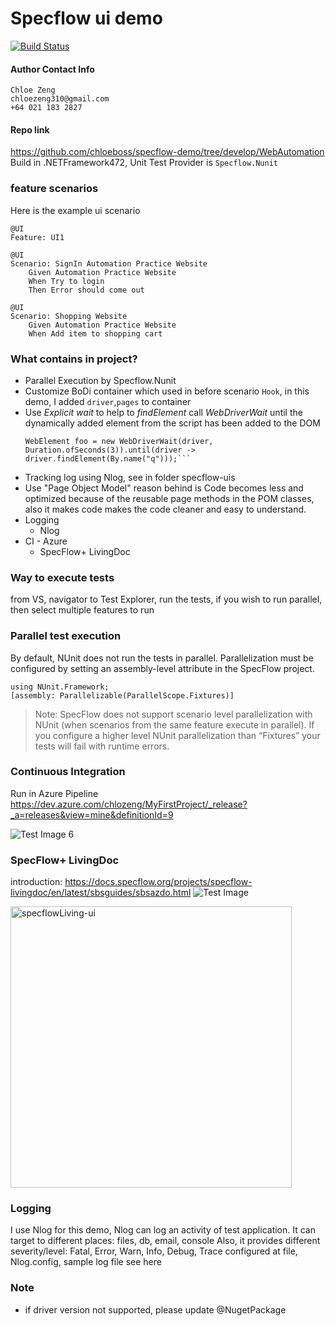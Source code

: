 # Specflow ui demo

[![Build Status](https://dev.azure.com/chlozeng/MyFirstProject/_apis/build/status/chloeboss.specflow-demo?branchName=master)](https://dev.azure.com/chlozeng/MyFirstProject/_build/latest?definitionId=10&branchName=master)

#### Author Contact Info
```
Chloe Zeng
chloezeng310@gmail.com
+64 021 183 2827
```

#### Repo link
https://github.com/chloeboss/specflow-demo/tree/develop/WebAutomation \
Build in .NETFramework472, Unit Test Provider is `Specflow.Nunit`

### feature scenarios
Here is the example ui scenario
```Gherkin 
@UI
Feature: UI1

@UI	
Scenario: SignIn Automation Practice Website
	Given Automation Practice Website
	When Try to login
	Then Error should come out

@UI
Scenario: Shopping Website
	Given Automation Practice Website
	When Add item to shopping cart
```


### What contains in project?
* Parallel Execution by Specflow.Nunit
* Customize BoDi container which used in before scenario `Hook`, in this demo, I added `driver`,`pages` to container
* Use _Explicit wait_ to help to _findElement_ call _WebDriverWait_ until the dynamically added element from the script has been added to the DOM
  ```
  WebElement foo = new WebDriverWait(driver, Duration.ofSeconds(3)).until(driver -> driver.findElement(By.name("q")));```
* Tracking log using Nlog, see in folder specflow-uis
* Use "Page Object Model" reason behind is Code becomes less and optimized because of the reusable page methods in the POM classes, also it makes code makes the code cleaner and easy to understand.
* Logging
  * Nlog
* CI - Azure
  * SpecFlow+ LivingDoc
  
### Way to execute tests
from VS, navigator to Test Explorer, run the tests, if you wish to run parallel, then select multiple features to run

### Parallel test execution
By default, NUnit does not run the tests in parallel. Parallelization must be configured by setting an assembly-level attribute in the SpecFlow project.
```
using NUnit.Framework;
[assembly: Parallelizable(ParallelScope.Fixtures)]
```
>Note: SpecFlow does not support scenario level parallelization with NUnit (when scenarios from the same feature execute in parallel). If you configure a higher level NUnit parallelization than “Fixtures” your tests will fail with runtime errors.

### Continuous Integration
Run in Azure Pipeline
https://dev.azure.com/chlozeng/MyFirstProject/_release?_a=releases&view=mine&definitionId=9

![Test Image 6](images/specflow_demo_azure.png)


### SpecFlow+ LivingDoc
introduction: https://docs.specflow.org/projects/specflow-livingdoc/en/latest/sbsguides/sbsazdo.html
![Test Image](images/specflowLiving-ui.png)

<img src="images/specflowLiving-ui.png" alt="specflowLiving-ui" width="450"/>

### Logging
I use Nlog for this demo, Nlog can log an activity of test application. It can target to different places: files, db, email, console
Also, it provides different severity/level: Fatal, Error, Warn, Info, Debug, Trace
configured at file, Nlog.config, sample log file see here


### Note
* if driver version not supported, please update @NugetPackage
